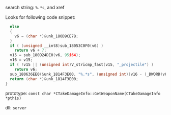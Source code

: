 search string: `%.*s`, and xref

Looks for following code snippet:

```cpp
  else
  {
    v6 = (char *)&unk_180D9CE78;
  }
  if ( (unsigned __int8)sub_18053C0F0(v6) )
    return v6 + 7;
  v15 = sub_180D24DE0(v6, 95i64);
  v16 = v15;
  if ( !v15 || (unsigned int)V_stricmp_fast(v15, "_projectile") )
    return v6;
  sub_180636EE0(&unk_1814F3E00, "%.*s", (unsigned int)(v16 - (_DWORD)v6), v6);
  return (char *)&unk_1814F3E00;
}
```

prototype: `const char *CTakeDamageInfo::GetWeaponName(CTakeDamageInfo *pthis)`

dll: `server`